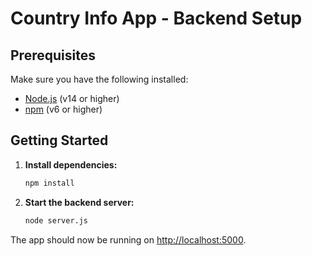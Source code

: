 # Country Info App - Backend Setup

## Prerequisites

Make sure you have the following installed:

- [Node.js](https://nodejs.org/) (v14 or higher)
- [npm](https://www.npmjs.com/) (v6 or higher)

## Getting Started

1. **Install dependencies:**

   ```bash
   npm install
   ```

2. **Start the backend server:**

   ```bash
   node server.js
   ```

The app should now be running on [http://localhost:5000](http://localhost:5000).
